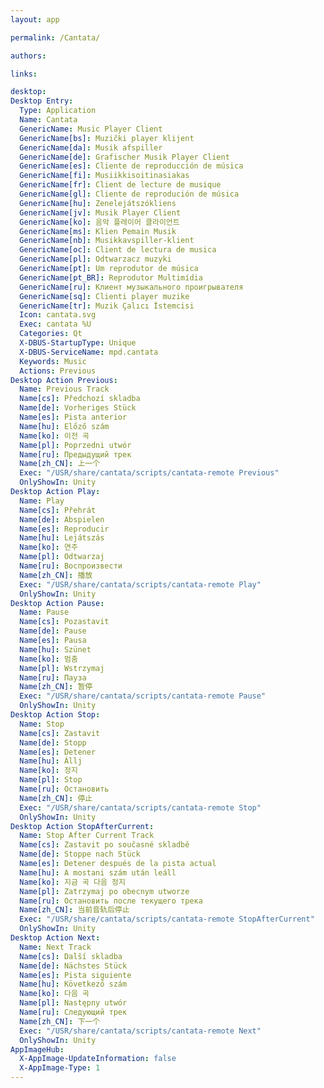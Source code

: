 ```yaml
---
layout: app

permalink: /Cantata/

authors:

links:

desktop:
Desktop Entry:
  Type: Application
  Name: Cantata
  GenericName: Music Player Client
  GenericName[bs]: Muzički player klijent
  GenericName[da]: Musik afspiller
  GenericName[de]: Grafischer Musik Player Client
  GenericName[es]: Cliente de reproducción de música
  GenericName[fi]: Musiikkisoitinasiakas
  GenericName[fr]: Client de lecture de musique
  GenericName[gl]: Cliente de reprodución de música
  GenericName[hu]: Zenelejátszókliens
  GenericName[jv]: Musik Player Client
  GenericName[ko]: 음악 플레이어 클라이언트
  GenericName[ms]: Klien Pemain Musik
  GenericName[nb]: Musikkavspiller-klient
  GenericName[oc]: Client de lectura de musica
  GenericName[pl]: Odtwarzacz muzyki
  GenericName[pt]: Um reprodutor de música
  GenericName[pt_BR]: Reprodutor Multimídia
  GenericName[ru]: Клиент музыкального проигрывателя
  GenericName[sq]: Clienti player muzike
  GenericName[tr]: Muzik Çalıcı İstemcisi
  Icon: cantata.svg
  Exec: cantata %U
  Categories: Qt
  X-DBUS-StartupType: Unique
  X-DBUS-ServiceName: mpd.cantata
  Keywords: Music
  Actions: Previous
Desktop Action Previous:
  Name: Previous Track
  Name[cs]: Předchozí skladba
  Name[de]: Vorheriges Stück
  Name[es]: Pista anterior
  Name[hu]: Előző szám
  Name[ko]: 이전 곡
  Name[pl]: Poprzedni utwór
  Name[ru]: Предыдущий трек
  Name[zh_CN]: 上一个
  Exec: "/USR/share/cantata/scripts/cantata-remote Previous"
  OnlyShowIn: Unity
Desktop Action Play:
  Name: Play
  Name[cs]: Přehrát
  Name[de]: Abspielen
  Name[es]: Reproducir
  Name[hu]: Lejátszás
  Name[ko]: 연주
  Name[pl]: Odtwarzaj
  Name[ru]: Воспроизвести
  Name[zh_CN]: 播放
  Exec: "/USR/share/cantata/scripts/cantata-remote Play"
  OnlyShowIn: Unity
Desktop Action Pause:
  Name: Pause
  Name[cs]: Pozastavit
  Name[de]: Pause
  Name[es]: Pausa
  Name[hu]: Szünet
  Name[ko]: 멈춤
  Name[pl]: Wstrzymaj
  Name[ru]: Пауза
  Name[zh_CN]: 暂停
  Exec: "/USR/share/cantata/scripts/cantata-remote Pause"
  OnlyShowIn: Unity
Desktop Action Stop:
  Name: Stop
  Name[cs]: Zastavit
  Name[de]: Stopp
  Name[es]: Detener
  Name[hu]: Állj
  Name[ko]: 정지
  Name[pl]: Stop
  Name[ru]: Остановить
  Name[zh_CN]: 停止
  Exec: "/USR/share/cantata/scripts/cantata-remote Stop"
  OnlyShowIn: Unity
Desktop Action StopAfterCurrent:
  Name: Stop After Current Track
  Name[cs]: Zastavit po současné skladbě
  Name[de]: Stoppe nach Stück
  Name[es]: Detener después de la pista actual
  Name[hu]: A mostani szám után leáll
  Name[ko]: 지금 곡 다음 정지
  Name[pl]: Zatrzymaj po obecnym utworze
  Name[ru]: Остановить после текущего трека
  Name[zh_CN]: 当前音轨后停止
  Exec: "/USR/share/cantata/scripts/cantata-remote StopAfterCurrent"
  OnlyShowIn: Unity
Desktop Action Next:
  Name: Next Track
  Name[cs]: Další skladba
  Name[de]: Nächstes Stück
  Name[es]: Pista siguiente
  Name[hu]: Következő szám
  Name[ko]: 다음 곡
  Name[pl]: Następny utwór
  Name[ru]: Следующий трек
  Name[zh_CN]: 下一个
  Exec: "/USR/share/cantata/scripts/cantata-remote Next"
  OnlyShowIn: Unity
AppImageHub:
  X-AppImage-UpdateInformation: false
  X-AppImage-Type: 1
---
```


